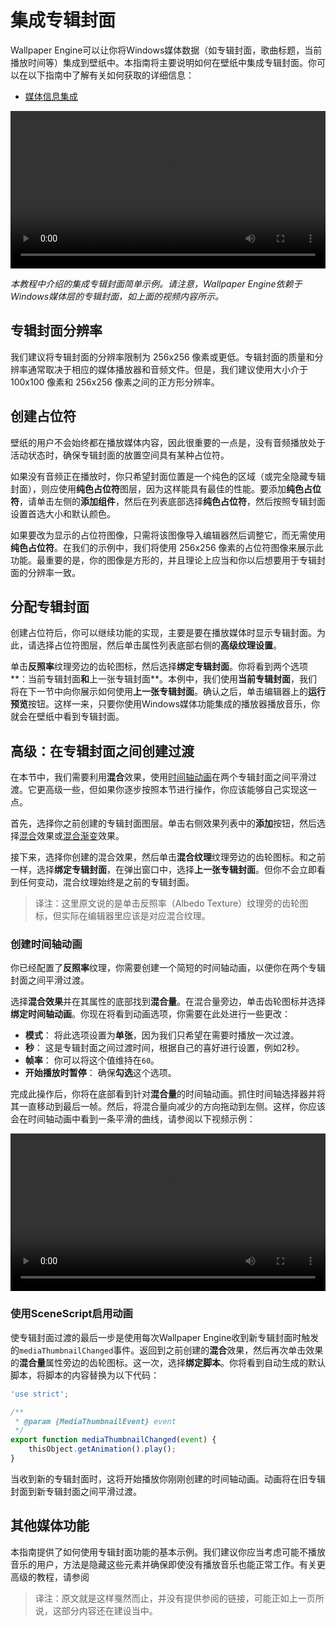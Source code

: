 # 集成专辑封面

Wallpaper Engine可以让你将Windows媒体数据（如专辑封面，歌曲标题，当前播放时间等）集成到壁纸中。本指南将主要说明如何在壁纸中集成专辑封面。你可以在以下指南中了解有关如何获取的详细信息：

* [媒体信息集成](/wallpaper-engine-docs/scene/audiovisualizer/mediainformation)

<video width="100%" controls autoplay loop>
  <source :src="$withBase('/videos/album_simple_showcase.mp4')" type="video/mp4">
  Your browser does not support the video tag.
</video>

*本教程中介绍的集成专辑封面简单示例。请注意，Wallpaper Engine依赖于Windows媒体层的专辑封面，如上面的视频内容所示。*

## 专辑封面分辨率

我们建议将专辑封面的分辨率限制为 256x256 像素或更低。专辑封面的质量和分辨率通常取决于相应的媒体播放器和音频文件。但是，我们建议使用大小介于 100x100 像素和 256x256 像素之间的正方形分辨率。

## 创建占位符

壁纸的用户不会始终都在播放媒体内容，因此很重要的一点是，没有音频播放处于活动状态时，确保专辑封面的放置空间具有某种占位符。

如果没有音频正在播放时，你只希望封面位置是一个纯色的区域（或完全隐藏专辑封面），则应使用**纯色占位符**图层，因为这样能具有最佳的性能。要添加**纯色占位符**，请单击左侧的**添加组件**，然后在列表底部选择**纯色占位符**，然后按照专辑封面设置首选大小和默认颜色。

如果要改为显示的占位符图像，只需将该图像导入编辑器然后调整它，而无需使用**纯色占位符**。在我们的示例中，我们将使用 256x256 像素的占位符图像来展示此功能。最重要的是，你的图像是方形的，并且理论上应当和你以后想要用于专辑封面的分辨率一致。

## 分配专辑封面

创建占位符后，你可以继续功能的实现，主要是要在播放媒体时显示专辑封面。为此，请选择占位符图层，然后单击属性列表底部右侧的**高级纹理设置**。

单击**反照率**纹理旁边的齿轮图标，然后选择**绑定专辑封面**。你将看到两个选项**：当前专辑封面**和**上一张专辑封面**。本例中，我们使用**当前专辑封面**，我们将在下一节中向你展示如何使用**上一张专辑封面**。确认之后，单击编辑器上的**运行预览**按钮。这样一来，只要你使用Windows媒体功能集成的播放器播放音乐，你就会在壁纸中看到专辑封面。

## 高级：在专辑封面之间创建过渡

在本节中，我们需要利用**混合**效果，使用[时间轴动画]((/wallpaper-engine-docs/scene/timeline/introduction))在两个专辑封面之间平滑过渡。它更高级一些，但如果你逐步按照本节进行操作，你应该能够自己实现这一点。

首先，选择你之前创建的专辑封面图层。单击右侧效果列表中的**添加**按钮，然后选择[混合](/wallpaper-engine-docs/scene/effects/effect/blend)效果或[混合渐变](/wallpaper-engine-docs/scene/effects/effect/blendgradient)效果。

接下来，选择你创建的混合效果，然后单击**混合纹理**纹理旁边的齿轮图标。和之前一样，选择**绑定专辑封面**，在弹出窗口中，选择**上一张专辑封面**。但你不会立即看到任何变动，混合纹理始终是之前的专辑封面。

> 译注：这里原文说的是单击反照率（Albedo Texture）纹理旁的齿轮图标，但实际在编辑器里应该是对应混合纹理。

### 创建时间轴动画

你已经配置了**反照率**纹理，你需要创建一个简短的时间轴动画，以便你在两个专辑封面之间平滑过渡。

选择**混合效果**并在其属性的底部找到**混合量**。在混合量旁边，单击齿轮图标并选择**绑定时间轴动画**。你现在将看到动画选项，你需要在此处进行一些更改：

* **模式**： 将此选项设置为**单张**，因为我们只希望在需要时播放一次过渡。
* **秒**： 这是专辑封面之间过渡时间，根据自己的喜好进行设置，例如2秒。
* **帧率**： 你可以将这个值维持在`60`。
* **开始播放时暂停**： 确保**勾选**这个选项。

完成此操作后，你将在底部看到针对**混合量**的时间轴动画。抓住时间轴选择器并将其一直移动到最后一帧。然后，将混合量向减少的方向拖动到左侧。这样，你应该会在时间轴动画中看到一条平滑的曲线，请参阅以下视频示例：

<video width="100%" controls>
  <source :src="$withBase('/videos/album_blend.mp4')" type="video/mp4">
  Your browser does not support the video tag.
</video>

### 使用SceneScript启用动画

使专辑封面过渡的最后一步是使用每次Wallpaper Engine收到新专辑封面时触发的`mediaThumbnailChanged`事件。返回到之前创建的**混合**效果，然后再次单击效果的**混合量**属性旁边的齿轮图标。这一次，选择**绑定脚本**。你将看到自动生成的默认脚本，将脚本的内容替换为以下代码：

```js
'use strict';

/**
 * @param {MediaThumbnailEvent} event
 */
export function mediaThumbnailChanged(event) {
	thisObject.getAnimation().play();
}
```

当收到新的专辑封面时，这将开始播放你刚刚创建的时间轴动画。动画将在旧专辑封面到新专辑封面之间平滑过渡。

## 其他媒体功能

本指南提供了如何使用专辑封面功能的基本示例。我们建议你应当考虑可能不播放音乐的用户，方法是隐藏这些元素并确保即使没有播放音乐也能正常工作。有关更高级的教程，请参阅

> 译注：原文就是这样戛然而止，并没有提供参阅的链接，可能正如上一页所说，这部分内容还在建设当中。
